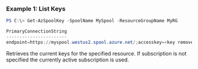 ### Example 1: List Keys
```powershell
PS C:\> Get-AzSpoolKey -SpoolName MySpool -ResourceGroupName MyRG

PrimaryConnectionString
-----------------------
endpoint=https://myspool.westus2.spool.azure.net/;accesskey=<key removed>
```

Retrieves the current keys for the specified resource. If subscription is not specified the currently active subscription is used.


